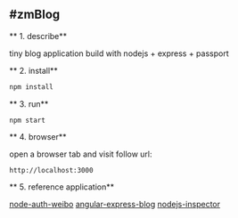 #zmBlog
-------------------

** 1. describe**

tiny blog application build with nodejs + express + passport

** 2. install**

```javascript
npm install
```

** 3. run**

```language
npm start
```

** 4. browser**

open a browser tab and visit follow url:
```language
http://localhost:3000
```

** 5. reference application**

[node-auth-weibo](https://github.com/fraserxu/node-auth-weibo.git)
[angular-express-blog](https://github.com/btford/angular-express-blog.git)
[nodejs-inspector](https://github.com/node-inspector/node-inspector)
